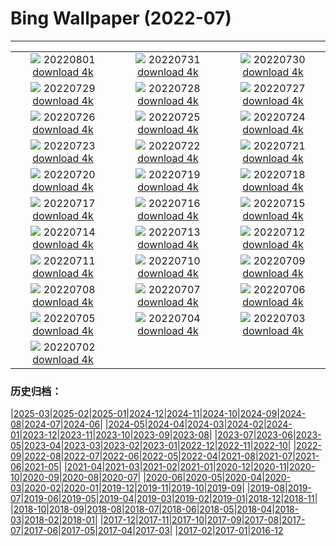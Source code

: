 # Bing Wallpaper (2022-07)
**************
| | | |
| :----: | :----: | :----: |
| ![](https://www.bing.com/th?id=OHR.LavaTube_ZH-CN5458469336_1920x1080.jpg) 20220801 [download 4k](https://www.bing.com/th?id=OHR.LavaTube_ZH-CN5458469336_UHD.jpg) | ![](https://www.bing.com/th?id=OHR.NoctilucentClouds_ZH-CN4816301354_1920x1080.jpg) 20220731 [download 4k](https://www.bing.com/th?id=OHR.NoctilucentClouds_ZH-CN4816301354_UHD.jpg) | ![](https://www.bing.com/th?id=OHR.FiordlandRainforest_ZH-CN4528847139_1920x1080.jpg) 20220730 [download 4k](https://www.bing.com/th?id=OHR.FiordlandRainforest_ZH-CN4528847139_UHD.jpg) |
| ![](https://www.bing.com/th?id=OHR.FourTigresses_ZH-CN4095017352_1920x1080.jpg) 20220729 [download 4k](https://www.bing.com/th?id=OHR.FourTigresses_ZH-CN4095017352_UHD.jpg) | ![](https://www.bing.com/th?id=OHR.LongsPeak_ZH-CN5927119555_1920x1080.jpg) 20220728 [download 4k](https://www.bing.com/th?id=OHR.LongsPeak_ZH-CN5927119555_UHD.jpg) | ![](https://www.bing.com/th?id=OHR.NabateanTomb_ZH-CN5770360385_1920x1080.jpg) 20220727 [download 4k](https://www.bing.com/th?id=OHR.NabateanTomb_ZH-CN5770360385_UHD.jpg) |
| ![](https://www.bing.com/th?id=OHR.MangroveDay_ZH-CN5590436101_1920x1080.jpg) 20220726 [download 4k](https://www.bing.com/th?id=OHR.MangroveDay_ZH-CN5590436101_UHD.jpg) | ![](https://www.bing.com/th?id=OHR.DolbadarnCastle_ZH-CN5397592090_1920x1080.jpg) 20220725 [download 4k](https://www.bing.com/th?id=OHR.DolbadarnCastle_ZH-CN5397592090_UHD.jpg) | ![](https://www.bing.com/th?id=OHR.TwoJackLake_ZH-CN4716355677_1920x1080.jpg) 20220724 [download 4k](https://www.bing.com/th?id=OHR.TwoJackLake_ZH-CN4716355677_UHD.jpg) |
| ![](https://www.bing.com/th?id=OHR.FoxgloveHawkmoth_ZH-CN4486704889_1920x1080.jpg) 20220723 [download 4k](https://www.bing.com/th?id=OHR.FoxgloveHawkmoth_ZH-CN4486704889_UHD.jpg) | ![](https://www.bing.com/th?id=OHR.SGIMontenegro_ZH-CN4155831603_1920x1080.jpg) 20220722 [download 4k](https://www.bing.com/th?id=OHR.SGIMontenegro_ZH-CN4155831603_UHD.jpg) | ![](https://www.bing.com/th?id=OHR.AbbeyGardens_ZH-CN4831631801_1920x1080.jpg) 20220721 [download 4k](https://www.bing.com/th?id=OHR.AbbeyGardens_ZH-CN4831631801_UHD.jpg) |
| ![](https://www.bing.com/th?id=OHR.MoonPhases_ZH-CN3779272016_1920x1080.jpg) 20220720 [download 4k](https://www.bing.com/th?id=OHR.MoonPhases_ZH-CN3779272016_UHD.jpg) | ![](https://www.bing.com/th?id=OHR.FraueninselChiemsee_ZH-CN3541482552_1920x1080.jpg) 20220719 [download 4k](https://www.bing.com/th?id=OHR.FraueninselChiemsee_ZH-CN3541482552_UHD.jpg) | ![](https://www.bing.com/th?id=OHR.OmijimaIsland_ZH-CN3328515301_1920x1080.jpg) 20220718 [download 4k](https://www.bing.com/th?id=OHR.OmijimaIsland_ZH-CN3328515301_UHD.jpg) |
| ![](https://www.bing.com/th?id=OHR.CoyoteButtes_ZH-CN3166159419_1920x1080.jpg) 20220717 [download 4k](https://www.bing.com/th?id=OHR.CoyoteButtes_ZH-CN3166159419_UHD.jpg) | ![](https://www.bing.com/th?id=OHR.AmericanGoldfinch_ZH-CN2996912015_1920x1080.jpg) 20220716 [download 4k](https://www.bing.com/th?id=OHR.AmericanGoldfinch_ZH-CN2996912015_UHD.jpg) | ![](https://www.bing.com/th?id=OHR.Arrone_ZH-CN2794175618_1920x1080.jpg) 20220715 [download 4k](https://www.bing.com/th?id=OHR.Arrone_ZH-CN2794175618_UHD.jpg) |
| ![](https://www.bing.com/th?id=OHR.BabyLemons_ZH-CN4212701834_1920x1080.jpg) 20220714 [download 4k](https://www.bing.com/th?id=OHR.BabyLemons_ZH-CN4212701834_UHD.jpg) | ![](https://www.bing.com/th?id=OHR.BasaltGiants_ZH-CN4038085235_1920x1080.jpg) 20220713 [download 4k](https://www.bing.com/th?id=OHR.BasaltGiants_ZH-CN4038085235_UHD.jpg) | ![](https://www.bing.com/th?id=OHR.SpiralHill_ZH-CN3829252235_1920x1080.jpg) 20220712 [download 4k](https://www.bing.com/th?id=OHR.SpiralHill_ZH-CN3829252235_UHD.jpg) |
| ![](https://www.bing.com/th?id=OHR.BarcelonaPop_ZH-CN3687855585_1920x1080.jpg) 20220711 [download 4k](https://www.bing.com/th?id=OHR.BarcelonaPop_ZH-CN3687855585_UHD.jpg) | ![](https://www.bing.com/th?id=OHR.OludenizTurkey_ZH-CN3467496108_1920x1080.jpg) 20220710 [download 4k](https://www.bing.com/th?id=OHR.OludenizTurkey_ZH-CN3467496108_UHD.jpg) | ![](https://www.bing.com/th?id=OHR.DolomitesMW_ZH-CN3307894335_1920x1080.jpg) 20220709 [download 4k](https://www.bing.com/th?id=OHR.DolomitesMW_ZH-CN3307894335_UHD.jpg) |
| ![](https://www.bing.com/th?id=OHR.PreveliGorge_ZH-CN3109665395_1920x1080.jpg) 20220708 [download 4k](https://www.bing.com/th?id=OHR.PreveliGorge_ZH-CN3109665395_UHD.jpg) | ![](https://www.bing.com/th?id=OHR.HecetaHead_ZH-CN2813876594_1920x1080.jpg) 20220707 [download 4k](https://www.bing.com/th?id=OHR.HecetaHead_ZH-CN2813876594_UHD.jpg) | ![](https://www.bing.com/th?id=OHR.KissingPuffins_ZH-CN2578608262_1920x1080.jpg) 20220706 [download 4k](https://www.bing.com/th?id=OHR.KissingPuffins_ZH-CN2578608262_UHD.jpg) |
| ![](https://www.bing.com/th?id=OHR.FannetteIsland_ZH-CN2395055456_1920x1080.jpg) 20220705 [download 4k](https://www.bing.com/th?id=OHR.FannetteIsland_ZH-CN2395055456_UHD.jpg) | ![](https://www.bing.com/th?id=OHR.SharavatiBridge_ZH-CN2011371774_1920x1080.jpg) 20220704 [download 4k](https://www.bing.com/th?id=OHR.SharavatiBridge_ZH-CN2011371774_UHD.jpg) | ![](https://www.bing.com/th?id=OHR.SummerDogs_ZH-CN1604998367_1920x1080.jpg) 20220703 [download 4k](https://www.bing.com/th?id=OHR.SummerDogs_ZH-CN1604998367_UHD.jpg) |
| ![](https://www.bing.com/th?id=OHR.HalfwayDay_ZH-CN1333459630_1920x1080.jpg) 20220702 [download 4k](https://www.bing.com/th?id=OHR.HalfwayDay_ZH-CN1333459630_UHD.jpg) |  |  |

### 历史归档：

|[2025-03](/2025-03/2025-03.md)|[2025-02](/2025-02/2025-02.md)|[2025-01](/2025-01/2025-01.md)|[2024-12](/2024-12/2024-12.md)|[2024-11](/2024-11/2024-11.md)|[2024-10](/2024-10/2024-10.md)|[2024-09](/2024-09/2024-09.md)|[2024-08](/2024-08/2024-08.md)|[2024-07](/2024-07/2024-07.md)|[2024-06](/2024-06/2024-06.md)|
|[2024-05](/2024-05/2024-05.md)|[2024-04](/2024-04/2024-04.md)|[2024-03](/2024-03/2024-03.md)|[2024-02](/2024-02/2024-02.md)|[2024-01](/2024-01/2024-01.md)|[2023-12](/2023-12/2023-12.md)|[2023-11](/2023-11/2023-11.md)|[2023-10](/2023-10/2023-10.md)|[2023-09](/2023-09/2023-09.md)|[2023-08](/2023-08/2023-08.md)|
|[2023-07](/2023-07/2023-07.md)|[2023-06](/2023-06/2023-06.md)|[2023-05](/2023-05/2023-05.md)|[2023-04](/2023-04/2023-04.md)|[2023-03](/2023-03/2023-03.md)|[2023-02](/2023-02/2023-02.md)|[2023-01](/2023-01/2023-01.md)|[2022-12](/2022-12/2022-12.md)|[2022-11](/2022-11/2022-11.md)|[2022-10](/2022-10/2022-10.md)|
|[2022-09](/2022-09/2022-09.md)|[2022-08](/2022-08/2022-08.md)|[2022-07](/2022-07/2022-07.md)|[2022-06](/2022-06/2022-06.md)|[2022-05](/2022-05/2022-05.md)|[2022-04](/2022-04/2022-04.md)|[2021-08](/2021-08/2021-08.md)|[2021-07](/2021-07/2021-07.md)|[2021-06](/2021-06/2021-06.md)|[2021-05](/2021-05/2021-05.md)|
|[2021-04](/2021-04/2021-04.md)|[2021-03](/2021-03/2021-03.md)|[2021-02](/2021-02/2021-02.md)|[2021-01](/2021-01/2021-01.md)|[2020-12](/2020-12/2020-12.md)|[2020-11](/2020-11/2020-11.md)|[2020-10](/2020-10/2020-10.md)|[2020-09](/2020-09/2020-09.md)|[2020-08](/2020-08/2020-08.md)|[2020-07](/2020-07/2020-07.md)|
|[2020-06](/2020-06/2020-06.md)|[2020-05](/2020-05/2020-05.md)|[2020-04](/2020-04/2020-04.md)|[2020-03](/2020-03/2020-03.md)|[2020-02](/2020-02/2020-02.md)|[2020-01](/2020-01/2020-01.md)|[2019-12](/2019-12/2019-12.md)|[2019-11](/2019-11/2019-11.md)|[2019-10](/2019-10/2019-10.md)|[2019-09](/2019-09/2019-09.md)|
|[2019-08](/2019-08/2019-08.md)|[2019-07](/2019-07/2019-07.md)|[2019-06](/2019-06/2019-06.md)|[2019-05](/2019-05/2019-05.md)|[2019-04](/2019-04/2019-04.md)|[2019-03](/2019-03/2019-03.md)|[2019-02](/2019-02/2019-02.md)|[2019-01](/2019-01/2019-01.md)|[2018-12](/2018-12/2018-12.md)|[2018-11](/2018-11/2018-11.md)|
|[2018-10](/2018-10/2018-10.md)|[2018-09](/2018-09/2018-09.md)|[2018-08](/2018-08/2018-08.md)|[2018-07](/2018-07/2018-07.md)|[2018-06](/2018-06/2018-06.md)|[2018-05](/2018-05/2018-05.md)|[2018-04](/2018-04/2018-04.md)|[2018-03](/2018-03/2018-03.md)|[2018-02](/2018-02/2018-02.md)|[2018-01](/2018-01/2018-01.md)|
|[2017-12](/2017-12/2017-12.md)|[2017-11](/2017-11/2017-11.md)|[2017-10](/2017-10/2017-10.md)|[2017-09](/2017-09/2017-09.md)|[2017-08](/2017-08/2017-08.md)|[2017-07](/2017-07/2017-07.md)|[2017-06](/2017-06/2017-06.md)|[2017-05](/2017-05/2017-05.md)|[2017-04](/2017-04/2017-04.md)|[2017-03](/2017-03/2017-03.md)|
|[2017-02](/2017-02/2017-02.md)|[2017-01](/2017-01/2017-01.md)|[2016-12](/2016-12/2016-12.md)